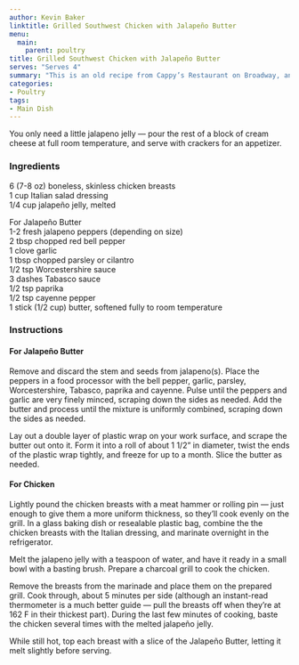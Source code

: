 ```yaml
---
author: Kevin Baker
linktitle: Grilled Southwest Chicken with Jalapeño Butter
menu:
  main:
    parent: poultry
title: Grilled Southwest Chicken with Jalapeño Butter
serves: "Serves 4"
summary: "This is an old recipe from Cappy’s Restaurant on Broadway, and makes an easy summer lunch or dinner. The jalapeño butter can be made well in advance and kept in the freezer, and would be good on any grilled food. "
categories:
- Poultry
tags:
- Main Dish
---
```

You only need a little jalapeno jelly — pour the rest of a block of cream cheese at full room temperature, and serve with crackers for an appetizer.

### Ingredients

<div class="ingredient-list">
  
6 (7-8 oz) boneless, skinless chicken breasts  
1 cup Italian salad dressing  
1/4 cup jalapeño jelly, melted  
  
For Jalapeño Butter  
1-2 fresh jalapeno peppers (depending on size)  
2 tbsp chopped red bell pepper  
1 clove garlic  
1 tbsp chopped parsley or cilantro  
1/2 tsp Worcestershire sauce  
3 dashes Tabasco sauce  
1/2 tsp paprika  
1/2 tsp cayenne pepper  
1 stick (1/2 cup) butter, softened fully to room temperature  

</div>

### Instructions
#### For Jalapeño Butter
Remove and discard the stem and seeds from jalapeno(s). Place the peppers in a food processor with the bell pepper, garlic, parsley, Worcestershire, Tabasco, paprika and cayenne.  Pulse until the peppers and garlic are very finely minced, scraping down the sides as needed.  Add the butter and process until the mixture is uniformly combined, scraping down the sides as needed.

Lay out a double layer of plastic wrap on your work surface, and scrape the butter out onto it. Form it into a roll of about 1 1/2” in diameter, twist the ends of the plastic wrap tightly, and freeze for up to a month.  Slice the butter as needed.

#### For Chicken
Lightly pound the chicken breasts with a meat hammer or rolling pin — just enough to give them a more uniform thickness, so they’ll cook evenly on the grill. In a glass baking dish or resealable plastic bag, combine the the chicken breasts with the Italian dressing, and marinate overnight in the refrigerator.

Melt the jalapeno jelly with a teaspoon of water, and have it ready in a small bowl with a basting brush. Prepare a charcoal grill to cook the chicken.

Remove the breasts from the marinade and place them on the prepared grill. Cook through, about 5 minutes per side (although an instant-read thermometer is a much better guide — pull the breasts off when they’re at 162 F in their thickest part). During the last few minutes of cooking, baste the chicken several times with the melted jalapeño jelly.

While still hot, top each breast with a slice of the Jalapeño Butter, letting it melt slightly before serving.
